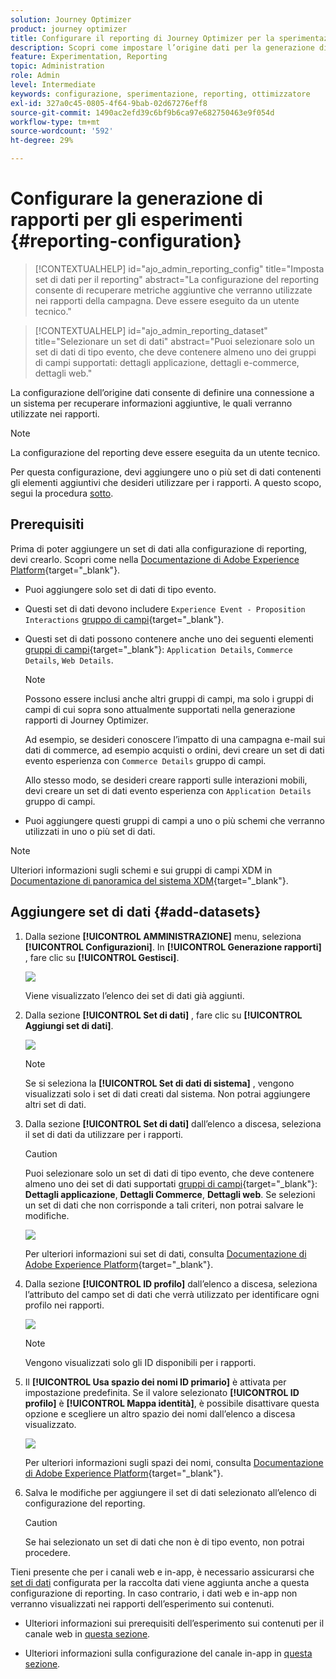 ```yaml
---
solution: Journey Optimizer
product: journey optimizer
title: Configurare il reporting di Journey Optimizer per la sperimentazione
description: Scopri come impostare l’origine dati per la generazione di rapporti
feature: Experimentation, Reporting
topic: Administration
role: Admin
level: Intermediate
keywords: configurazione, sperimentazione, reporting, ottimizzatore
exl-id: 327a0c45-0805-4f64-9bab-02d67276eff8
source-git-commit: 1490ac2efd39c6bf9b6ca97e682750463e9f054d
workflow-type: tm+mt
source-wordcount: '592'
ht-degree: 29%

---
```


# Configurare la generazione di rapporti per gli esperimenti {#reporting-configuration}

>[!CONTEXTUALHELP]
>id="ajo_admin_reporting_config"
>title="Imposta set di dati per il reporting"
>abstract="La configurazione del reporting consente di recuperare metriche aggiuntive che verranno utilizzate nei rapporti della campagna. Deve essere eseguito da un utente tecnico."

>[!CONTEXTUALHELP]
>id="ajo_admin_reporting_dataset"
>title="Selezionare un set di dati"
>abstract="Puoi selezionare solo un set di dati di tipo evento, che deve contenere almeno uno dei gruppi di campi supportati: dettagli applicazione, dettagli e-commerce, dettagli web."

La configurazione dell’origine dati consente di definire una connessione a un sistema per recuperare informazioni aggiuntive, le quali verranno utilizzate nei rapporti.

<!--The reporting data source configuration allows you to retrieve additional metrics that will be used in the **[!UICONTROL Objectives]** tab of your campaign reports.-->

>[!NOTE]
>
>La configurazione del reporting deve essere eseguita da un utente tecnico. <!--Rights?-->

Per questa configurazione, devi aggiungere uno o più set di dati contenenti gli elementi aggiuntivi che desideri utilizzare per i rapporti. A questo scopo, segui la procedura [sotto](#add-datasets).

<!--
➡️ [Discover this feature in video](#video)
-->

## Prerequisiti


Prima di poter aggiungere un set di dati alla configurazione di reporting, devi crearlo. Scopri come nella [Documentazione di Adobe Experience Platform](https://experienceleague.adobe.com/docs/experience-platform/catalog/datasets/user-guide.html#create){target="_blank"}.

* Puoi aggiungere solo set di dati di tipo evento.

* Questi set di dati devono includere `Experience Event - Proposition Interactions` [gruppo di campi](https://experienceleague.adobe.com/docs/experience-platform/xdm/tutorials/create-schema-ui.html?lang=it#field-group){target="_blank"}.

* Questi set di dati possono contenere anche uno dei seguenti elementi [gruppi di campi](https://experienceleague.adobe.com/docs/experience-platform/xdm/tutorials/create-schema-ui.html?lang=it#field-group){target="_blank"}: `Application Details`, `Commerce Details`, `Web Details`.

  >[!NOTE]
  >
  >Possono essere inclusi anche altri gruppi di campi, ma solo i gruppi di campi di cui sopra sono attualmente supportati nella generazione rapporti di Journey Optimizer.

  Ad esempio, se desideri conoscere l’impatto di una campagna e-mail sui dati di commerce, ad esempio acquisti o ordini, devi creare un set di dati evento esperienza con `Commerce Details` gruppo di campi.

  Allo stesso modo, se desideri creare rapporti sulle interazioni mobili, devi creare un set di dati evento esperienza con `Application Details` gruppo di campi.

  <!--The metrics corresponding to each field group are listed [here](#objective-list).-->

* Puoi aggiungere questi gruppi di campi a uno o più schemi che verranno utilizzati in uno o più set di dati.

>[!NOTE]
>
>Ulteriori informazioni sugli schemi e sui gruppi di campi XDM in [Documentazione di panoramica del sistema XDM](https://experienceleague.adobe.com/docs/experience-platform/xdm/home.html?lang=it){target="_blank"}.

<!--
## Objectives corresponding to each field group {#objective-list}

The table below shows which metrics will be added to the **[!UICONTROL Objectives]** tab of your campaign reports for each field group.

| Field group | Objectives |
|--- |--- |
| Commerce Details | Price Total<br>Payment Amount<br>(Unique) Checkouts<br>(Unique) Product List Adds<br>(Unique) Product List Opens<br>(Unique) Product List Removal<br>(Unique) Product List Views<br>(Unique) Product Views<br>(Unique) Purchases<br>(Unique) Save For Laters<br>Product Price Total<br>Product Quantity |
| Application Details | (Unique) App Launches<br>First App Launches<br>(Unique) App Installs<br>(Unique) App Upgrades |
| Web Details | (Unique) Page Views |
-->

## Aggiungere set di dati {#add-datasets}

1. Dalla sezione **[!UICONTROL AMMINISTRAZIONE]** menu, seleziona **[!UICONTROL Configurazioni]**. In  **[!UICONTROL Generazione rapporti]** , fare clic su **[!UICONTROL Gestisci]**.

   ![](assets/reporting-config-menu.png)

   Viene visualizzato l’elenco dei set di dati già aggiunti.

1. Dalla sezione **[!UICONTROL Set di dati]** , fare clic su **[!UICONTROL Aggiungi set di dati]**.

   ![](assets/reporting-config-add.png)

   >[!NOTE]
   >
   >Se si seleziona la **[!UICONTROL Set di dati di sistema]** , vengono visualizzati solo i set di dati creati dal sistema. Non potrai aggiungere altri set di dati.

1. Dalla sezione **[!UICONTROL Set di dati]** dall’elenco a discesa, seleziona il set di dati da utilizzare per i rapporti.

   >[!CAUTION]
   >
   >Puoi selezionare solo un set di dati di tipo evento, che deve contenere almeno uno dei set di dati supportati [gruppi di campi](https://experienceleague.adobe.com/docs/experience-platform/xdm/tutorials/create-schema-ui.html?lang=it#field-group){target="_blank"}: **Dettagli applicazione**, **Dettagli Commerce**, **Dettagli web**. Se selezioni un set di dati che non corrisponde a tali criteri, non potrai salvare le modifiche.

   ![](assets/reporting-config-datasets.png)

   Per ulteriori informazioni sui set di dati, consulta [Documentazione di Adobe Experience Platform](https://experienceleague.adobe.com/docs/experience-platform/catalog/datasets/overview.html?lang=it){target="_blank"}.

1. Dalla sezione **[!UICONTROL ID profilo]** dall’elenco a discesa, seleziona l’attributo del campo set di dati che verrà utilizzato per identificare ogni profilo nei rapporti.

   ![](assets/reporting-config-profile-id.png)

   >[!NOTE]
   >
   >Vengono visualizzati solo gli ID disponibili per i rapporti.

1. Il **[!UICONTROL Usa spazio dei nomi ID primario]** è attivata per impostazione predefinita. Se il valore selezionato **[!UICONTROL ID profilo]** è **[!UICONTROL Mappa identità]**, è possibile disattivare questa opzione e scegliere un altro spazio dei nomi dall’elenco a discesa visualizzato.

   ![](assets/reporting-config-namespace.png)

   Per ulteriori informazioni sugli spazi dei nomi, consulta [Documentazione di Adobe Experience Platform](https://experienceleague.adobe.com/docs/experience-platform/identity/namespaces.html?lang=it){target="_blank"}.

1. Salva le modifiche per aggiungere il set di dati selezionato all’elenco di configurazione del reporting.

   >[!CAUTION]
   >
   >Se hai selezionato un set di dati che non è di tipo evento, non potrai procedere.

Tieni presente che per i canali web e in-app, è necessario assicurarsi che [set di dati](../data/get-started-datasets.md) configurata per la raccolta dati viene aggiunta anche a questa configurazione di reporting. In caso contrario, i dati web e in-app non verranno visualizzati nei rapporti dell’esperimento sui contenuti.

* Ulteriori informazioni sui prerequisiti dell’esperimento sui contenuti per il canale web in [questa sezione](../web/web-prerequisites.md#experiment-prerequisites).

* Ulteriori informazioni sulla configurazione del canale in-app in [questa sezione](../in-app/inapp-configuration.md).

<!--
When building your campaign reports, you can now see the metrics corresponding to the field groups used in the datasets you added. Go to the **[!UICONTROL Objectives]** tab and select the metrics of your choice to better fine-tune your reports. [Learn more](content-experiment.md#objectives-global)

![](assets/reporting-config-objectives.png)

>[!NOTE]
>
>If you add several datasets, all data from all datasets will be available for reporting.


## How-to video {#video}

Understand how to configure Experience Platform reporting data sources.

>[!VIDEO]()
-->

